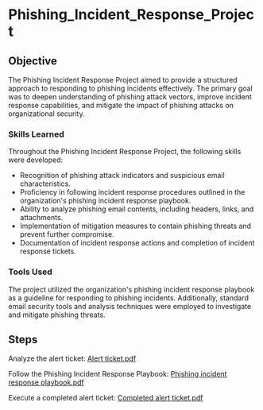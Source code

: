 # Phishing_Incident_Response_Project

## Objective

The Phishing Incident Response Project aimed to provide a structured approach to responding to phishing incidents effectively. The primary goal was to deepen understanding of phishing attack vectors, improve incident response capabilities, and mitigate the impact of phishing attacks on organizational security.

### Skills Learned

Throughout the Phishing Incident Response Project, the following skills were developed:

- Recognition of phishing attack indicators and suspicious email characteristics.
- Proficiency in following incident response procedures outlined in the organization's phishing incident response playbook.
- Ability to analyze phishing email contents, including headers, links, and attachments.
- Implementation of mitigation measures to contain phishing threats and prevent further compromise.
- Documentation of incident response actions and completion of incident response tickets.

### Tools Used

The project utilized the organization's phishing incident response playbook as a guideline for responding to phishing incidents. Additionally, standard email security tools and analysis techniques were employed to investigate and mitigate phishing threats.

## Steps

Analyze the alert ticket:
[Alert ticket.pdf](https://github.com/FrancisDunne/Phishing_Incident_Alert_ticket/files/15051412/Alert.ticket.pdf)

Follow the Phishing Incident Response Playbook:
[Phishing incident response playbook.pdf](https://github.com/FrancisDunne/Phishing_Incident_Alert_ticket/files/15051413/Phishing.incident.response.playbook.pdf)

Execute a completed alert ticket:
[Completed alert ticket.pdf](https://github.com/FrancisDunne/Phishing_Incident_Alert_ticket/files/15051422/Completed.alert.ticket.pdf)
